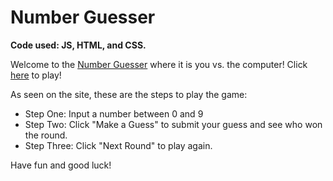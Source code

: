 # Number Guesser
<strong> Code used: JS, HTML, and CSS. </strong>

Welcome to the <a href="https://gamedevdiana.github.io/Number-Guesser/" target="_blank">Number Guesser</a> where it is you vs. the computer! 
Click <a href="https://gamedevdiana.github.io/Number-Guesser/" target="_blank">here</a> to play!

As seen on the site, these are the steps to play the game:
- Step One: Input a number between 0 and 9
- Step Two: Click "Make a Guess" to submit your guess and see who won the round.
- Step Three: Click "Next Round" to play again.

Have fun and good luck!